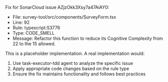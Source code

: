 
Fix for SonarCloud issue AZjzOkk3Xsy7a47AiAY0:
- File: survey-tool/src/components/SurveyForm.tsx
- Line: 92  
- Rule: typescript:S3776
- Type: CODE_SMELL
- Message: Refactor this function to reduce its Cognitive Complexity from 22 to the 15 allowed.

This is a placeholder implementation. A real implementation would:
1. Use task-executor-tdd agent to analyze the specific issue
2. Apply appropriate code changes based on the rule type
3. Ensure the fix maintains functionality and follows best practices

